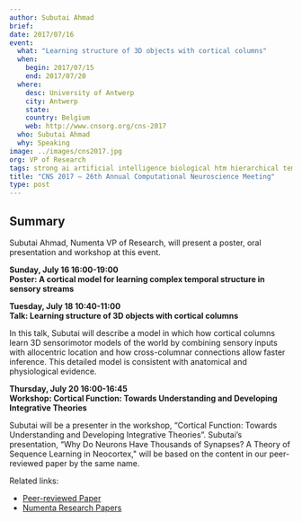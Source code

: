 ```yaml
---
author: Subutai Ahmad
brief:
date: 2017/07/16
event:
  what: "Learning structure of 3D objects with cortical columns"
  when:
    begin: 2017/07/15
    end: 2017/07/20
  where:
    desc: University of Antwerp
    city: Antwerp
    state:
    country: Belgium
    web: http://www.cnsorg.org/cns-2017
  who: Subutai Ahmad
  why: Speaking
image: ../images/cns2017.jpg
org: VP of Research
tags: strong ai artificial intelligence biological htm hierarchical temporal memory computing like the brain
title: "CNS 2017 – 26th Annual Computational Neuroscience Meeting"
type: post
---
```

## Summary

Subutai Ahmad, Numenta VP of Research, will present a poster, oral presentation and workshop at this event.

**Sunday, July 16 16:00-19:00<br/>
Poster: A cortical model for learning complex temporal structure in sensory streams**

**Tuesday, July 18 10:40-11:00<br/>
Talk: Learning structure of 3D objects with cortical columns**

In this talk, Subutai will describe a model in which how cortical columns learn 3D sensorimotor models of the world by combining sensory inputs with allocentric location and how cross-columnar connections allow faster inference. This detailed model is consistent with anatomical and physiological evidence.

**Thursday, July 20 16:00-16:45<br/>
Workshop: Cortical Function: Towards Understanding and Developing Integrative Theories**

Subutai will be a presenter in the workshop, “Cortical Function: Towards Understanding and Developing Integrative Theories”.  Subutai’s presentation,  “Why Do Neurons Have Thousands of Synapses? A Theory of Sequence Learning in Neocortex," will be based on the content in our peer-reviewed paper by the same name.

Related links:
* [Peer-reviewed Paper]( http://journal.frontiersin.org/article/10.3389/fncir.2016.00023/full)
* [Numenta Research Papers](/papers/)
